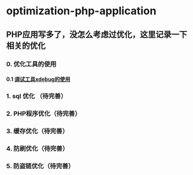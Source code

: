# optimization-php-application

## PHP应用写多了，没怎么考虑过优化，这里记录一下相关的优化

### 0. 优化工具的使用
#### 0.1 [调试工具xdebug的使用](https://github.com/wujiangweiphp/optimization-php-application/blob/master/%E8%B0%83%E8%AF%95%E5%B7%A5%E5%85%B7xdebug%E7%9A%84%E4%BD%BF%E7%94%A8)
  

### 1. sql 优化 （待完善）

### 2. PHP程序优化（待完善）

### 3. 缓存优化（待完善）

### 4. 防刷优化（待完善）

### 5. 防盗链优化（待完善）


